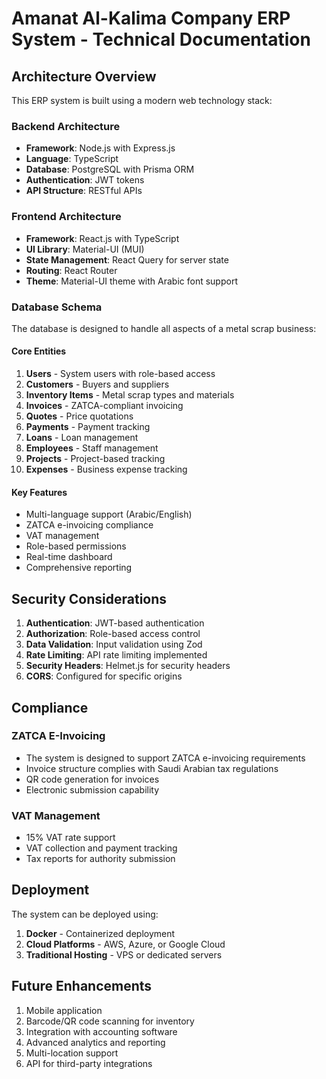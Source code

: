 # Amanat Al-Kalima Company ERP System - Technical Documentation

## Architecture Overview

This ERP system is built using a modern web technology stack:

### Backend Architecture
- **Framework**: Node.js with Express.js
- **Language**: TypeScript
- **Database**: PostgreSQL with Prisma ORM
- **Authentication**: JWT tokens
- **API Structure**: RESTful APIs

### Frontend Architecture
- **Framework**: React.js with TypeScript
- **UI Library**: Material-UI (MUI)
- **State Management**: React Query for server state
- **Routing**: React Router
- **Theme**: Material-UI theme with Arabic font support

### Database Schema

The database is designed to handle all aspects of a metal scrap business:

#### Core Entities
1. **Users** - System users with role-based access
2. **Customers** - Buyers and suppliers
3. **Inventory Items** - Metal scrap types and materials
4. **Invoices** - ZATCA-compliant invoicing
5. **Quotes** - Price quotations
6. **Payments** - Payment tracking
7. **Loans** - Loan management
8. **Employees** - Staff management
9. **Projects** - Project-based tracking
10. **Expenses** - Business expense tracking

#### Key Features
- Multi-language support (Arabic/English)
- ZATCA e-invoicing compliance
- VAT management
- Role-based permissions
- Real-time dashboard
- Comprehensive reporting

## Security Considerations

1. **Authentication**: JWT-based authentication
2. **Authorization**: Role-based access control
3. **Data Validation**: Input validation using Zod
4. **Rate Limiting**: API rate limiting implemented
5. **Security Headers**: Helmet.js for security headers
6. **CORS**: Configured for specific origins

## Compliance

### ZATCA E-Invoicing
- The system is designed to support ZATCA e-invoicing requirements
- Invoice structure complies with Saudi Arabian tax regulations
- QR code generation for invoices
- Electronic submission capability

### VAT Management
- 15% VAT rate support
- VAT collection and payment tracking
- Tax reports for authority submission

## Deployment

The system can be deployed using:
1. **Docker** - Containerized deployment
2. **Cloud Platforms** - AWS, Azure, or Google Cloud
3. **Traditional Hosting** - VPS or dedicated servers

## Future Enhancements

1. Mobile application
2. Barcode/QR code scanning for inventory
3. Integration with accounting software
4. Advanced analytics and reporting
5. Multi-location support
6. API for third-party integrations
